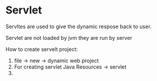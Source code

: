 # Servlet

Servltes are used to give the dynamic respose back to user.

Servlet are not loaded by jvm they are run by server


How to create servelt project: 
1. file ->  new -> dynamic web project
2. For creating servlet  Java Resources -> servlet
3. 

